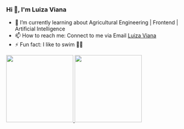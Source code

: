 ### Hi 👋, I'm Luiza Viana

- 🌱 I’m currently learning about Agricultural Engineering | Frontend | Artificial Intelligence
- 📫 How to reach me: Connect to me via Email [Luiza Viana](luiza.viiana@outlook.com)
- ⚡ Fun fact:  I like to swim 🏊‍♂️

 <div>
  <a href="https://github.com/luizaviiana">
  <img height="180em" src="https://github-readme-stats.vercel.app/api?username=luizaviiana&show_icons=true&theme=gruvbox&include_all_commits=true&count_private=true"/>
  <img height="180em" src="https://github-readme-stats.vercel.app/api/top-langs/?username=luizaviiana&layout=compact&langs_count=7&theme=gruvbox"/>
</div>
